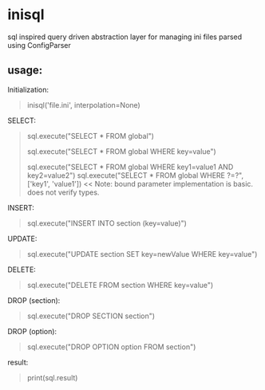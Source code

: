 # inisql
sql inspired query driven abstraction layer for managing ini files parsed using ConfigParser 

## usage:

Initialization:
> inisql('file.ini', interpolation=None)

SELECT:
> sql.execute("SELECT * FROM global")
> 
> sql.execute("SELECT * FROM global WHERE key=value")
> 
> sql.execute("SELECT * FROM global WHERE key1=value1 AND key2=value2")
> sql.execute("SELECT * FROM global WHERE ?=?", ['key1', 'value1']) << Note: bound parameter implementation is basic. does not verify types.

INSERT:
> sql.execute("INSERT INTO section (key=value)")

UPDATE:
> sql.execute("UPDATE section SET key=newValue WHERE key=value")

DELETE:
> sql.execute("DELETE FROM section WHERE key=value")

DROP (section):
> sql.execute("DROP SECTION section")

DROP (option):
> sql.execute("DROP OPTION option FROM section")

result:
> print(sql.result)
